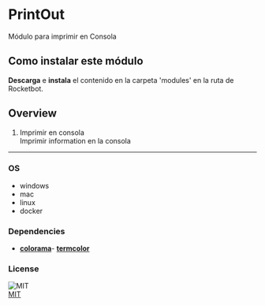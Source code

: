 # PrintOut
  
Módulo para imprimir en Consola  

## Como instalar este módulo
  
__Descarga__ e __instala__ el contenido en la carpeta 'modules' en la ruta de Rocketbot.  



## Overview


1. Imprimir en consola  
Imprimir information en la consola  




----
### OS

- windows
- mac
- linux
- docker

### Dependencies
- [**colorama**](https://pypi.org/project/colorama/)- [**termcolor**](https://pypi.org/project/termcolor/)
### License
  
![MIT](https://camo.githubusercontent.com/107590fac8cbd65071396bb4d04040f76cde5bde/687474703a2f2f696d672e736869656c64732e696f2f3a6c6963656e73652d6d69742d626c75652e7376673f7374796c653d666c61742d737175617265)  
[MIT](http://opensource.org/licenses/mit-license.ph)